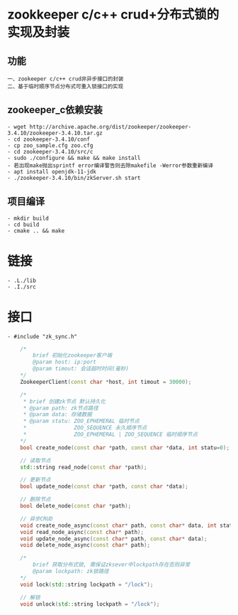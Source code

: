 # zookkeeper c/c++ crud+分布式锁的实现及封装

## 功能
    一、zookeeper c/c++ crud非异步接口的封装
    二、基于临时顺序节点分布式可重入锁接口的实现

## zookeeper_c依赖安装
    - wget http://archive.apache.org/dist/zookeeper/zookeeper-3.4.10/zookeeper-3.4.10.tar.gz
    - cd zookeeper-3.4.10/conf
    - cp zoo_sample.cfg zoo.cfg
    - cd zookeeper-3.4.10/src/c 
    - sudo ./configure && make && make install
    - 若出现make抛出sprintf error编译警告则去除makefile -Werror参数重新编译
    - apt install openjdk-11-jdk
    - ./zookeeper-3.4.10/bin/zkServer.sh start

## 项目编译
    - mkdir build
    - cd build
    - cmake .. && make

# 链接
    - .L./lib 
    - .I./src 

# 接口
    - #include "zk_sync.h"
```cpp
    /*
        brief 初始化zookeeper客户端
        @param host: ip:port
        @param timout: 会话超时时间(毫秒)
    */
    ZookeeperClient(const char *host, int timout = 30000);

    /*
     * brief 创建zk节点 默认持久化
     * @param path: zk节点路径
     * @param data: 存储数据
     * @param statu: ZOO_EPHEMERAL 临时节点
     *               ZOO_SEQUENCE 永久顺序节点
     *               ZOO_EPHEMERAL | ZOO_SEQUENCE 临时顺序节点
    */
    bool create_node(const char *path, const char *data, int statu=0);

    // 读取节点
    std::string read_node(const char *path);

    // 更新节点
    bool update_node(const char *path, const char *data);

    // 删除节点
    bool delete_node(const char *path);

    // 异步CRUD
    void create_node_async(const char* path, const char* data, int statu);
    void read_node_async(const char* path);
    void update_node_async(const char* path, const char* data);
    void delete_node_async(const char* path);

    /*
        brief 获取分布式锁, 需保证zksever中lockpath存在否则异常
        @param lockpath: zk锁路径
    */
    void lock(std::string lockpath = "/lock");

    // 解锁
    void unlock(std::string lockpath = "/lock");



